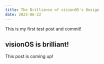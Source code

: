 ```yaml
---
title: The Brilliance of visionOS's Design
date: 2023-06-22 
---
```


This is my first test post and commit!

## visionOS is brilliant!

This post is coming up!
